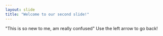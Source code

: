 ```yaml
---
layout: slide
title: "Welcome to our second slide!"
---
```

"This is so new to me, am really confused"
Use the left arrow to go back!
